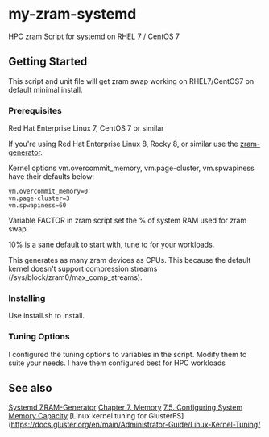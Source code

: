 # my-zram-systemd

HPC zram Script for systemd on RHEL 7 / CentOS 7

## Getting Started

This script and unit file will get zram swap working on RHEL7/CentOS7 on default minimal install.

### Prerequisites

Red Hat Enterprise Linux 7, CentOS 7 or similar

If you're using Red Hat Enterprise Linux 8, Rocky 8, or similar use the [zram-generator](https://github.com/systemd/zram-generator).

Kernel options vm.overcommit_memory, vm.page-cluster, vm.spwapiness have their defaults below:

```
vm.overcommit_memory=0
vm.page-cluster=3
vm.spwapiness=60
```

Variable FACTOR in zram script set the % of system RAM used for zram swap.

10% is a sane default to start with, tune to for your workloads.

This generates as many zram devices as CPUs.
This because the default kernel doesn't support compression streams (/sys/block/zram0/max_comp_streams).

### Installing

Use install.sh to install.

### Tuning Options

I configured the tuning options to variables in the script.
Modify them to suite your needs.
I have them configured best for HPC workloads


## See also

[Systemd ZRAM-Generator](https://github.com/systemd/zram-generator)
[Chapter 7. Memory](https://access.redhat.com/documentation/en-us/red_hat_enterprise_linux/7/html/performance_tuning_guide/chap-red_hat_enterprise_linux-performance_tuning_guide-memory)
[7.5. Configuring System Memory Capacity](https://access.redhat.com/documentation/en-us/red_hat_enterprise_linux/7/html/performance_tuning_guide/sect-red_hat_enterprise_linux-performance_tuning_guide-configuration_tools-configuring_system_memory_capacity)
[Linux kernel tuning for GlusterFS](https://docs.gluster.org/en/main/Administrator-Guide/Linux-Kernel-Tuning/
